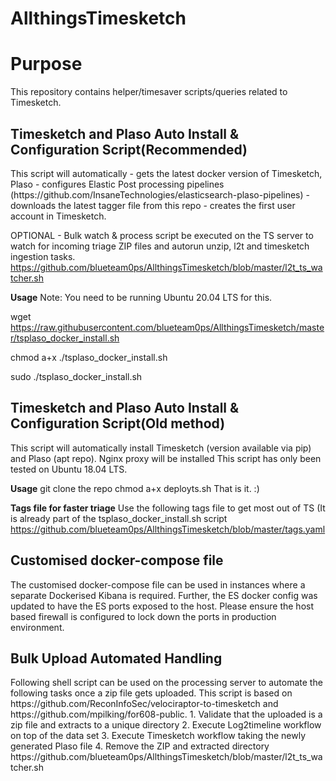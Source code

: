 # AllthingsTimesketch

<h1>Purpose</h1>
This repository contains helper/timesaver scripts/queries related to Timesketch.

<h2>Timesketch and Plaso Auto Install & Configuration Script(Recommended)</h2>
This script will automatically 
 - gets the latest docker version of Timesketch, Plaso
 - configures Elastic Post processing pipelines (https://github.com/InsaneTechnologies/elasticsearch-plaso-pipelines)
 - downloads the latest tagger file from this repo
 - creates the first user account in Timesketch.

OPTIONAL - Bulk watch & process script be executed on the TS server to watch for incoming triage ZIP files and autorun unzip, l2t and timesketch ingestion tasks. https://github.com/blueteam0ps/AllthingsTimesketch/blob/master/l2t_ts_watcher.sh

<b>Usage</b>
Note: You need to be running Ubuntu 20.04 LTS for this.

wget https://raw.githubusercontent.com/blueteam0ps/AllthingsTimesketch/master/tsplaso_docker_install.sh

chmod a+x ./tsplaso_docker_install.sh

sudo ./tsplaso_docker_install.sh

<h2>Timesketch and Plaso Auto Install & Configuration Script(Old method)</h2>
This script will automatically install Timesketch (version available via pip) and Plaso (apt repo). Nginx proxy will be installed
This script has only been tested on Ubuntu 18.04 LTS. 

<b>Usage</b>
git clone the repo
chmod a+x deployts.sh
That is it. :)

<b>Tags file for faster triage</b>
Use the following tags file to get most out of TS (It is already part of the tsplaso_docker_install.sh script
https://github.com/blueteam0ps/AllthingsTimesketch/blob/master/tags.yaml

<h2>Customised docker-compose file</h2>
The customised docker-compose file can be used in instances where a separate Dockerised Kibana is required. Further, the ES docker config was updated to have the ES ports exposed to the host. Please ensure the host based firewall is configured to lock down the ports in production environment.

<h2>Bulk Upload Automated Handling</h2>
Following shell script can be used on the processing server to automate the following tasks once a zip file gets uploaded.
This script is based on https://github.com/ReconInfoSec/velociraptor-to-timesketch and https://github.com/mpilking/for608-public.
1. Validate that the uploaded is a zip file and extracts to a unique directory
2. Execute Log2timeline workflow on top of the data set
3. Execute Timesketch workflow taking the newly generated Plaso file
4. Remove the ZIP and extracted directory 
https://github.com/blueteam0ps/AllthingsTimesketch/blob/master/l2t_ts_watcher.sh
